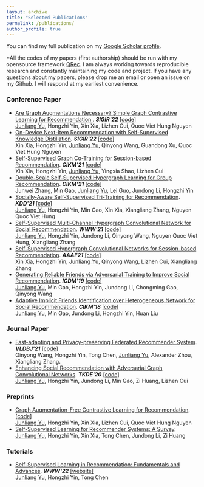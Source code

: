 ```yaml
---
layout: archive
title: "Selected Publications"
permalink: /publications/
author_profile: true
---
```


You can find my full publication on my [Google Scholar profile](https://scholar.google.com/citations?user=JGuWOUIAAAAJ&hl=EN&oi=ao).

\*All the codes of my papers (first authorship) should be run with my opensource framework [QRec](https://github.com/Coder-Yu/QRec). I am always working towards reproducible research and constantly maintaining my code and project. If you have any questions about my papers, please drop me an email or open an issue on my Github. I will respond at my earliest convenience.

<h3>Conference Paper</h3>

+ [Are Graph Augmentations Necessary? Simple Graph Contrastive Learning for Recommendation	](https://arxiv.org/abs/2112.08679).  <i><b>SIGIR'22</b></i> [[code]](https://github.com/Coder-Yu/QRec/blob/master/model/ranking/SimGCL.py) <br>
<u>Junliang Yu</u>, Hongzhi Yin, Xin Xia, Lizhen Cui, Quoc Viet Hung Nguyen
+ [	On-Device Next-Item Recommendation with Self-Supervised Knowledge Distillation]().  <i><b>SIGIR'22</b></i> [[code]]() <br>
Xin Xia, Hongzhi Yin, <u>Junliang Yu</u>, Qinyong Wang, Guandong Xu, Quoc Viet Hung Nguyen
+ [Self-Supervised Graph Co-Training for Session-based Recommendation](https://dl.acm.org/doi/abs/10.1145/3459637.3482388).  <i><b>CIKM'21</b></i> [[code]](https://github.com/xiaxin1998/COTREC) <br>
Xin Xia, Hongzhi Yin, <u>Junliang Yu</u>, Yingxia Shao, Lizhen Cui
+ [Double-Scale Self-Supervised Hypergraph Learning for Group Recommendation](https://dl.acm.org/doi/10.1145/3459637.3482426).  <i><b>CIKM'21</b></i> [[code]](https://github.com/0411tony/HHGR) <br>
Junwei Zhang, Min Gao, <u>Junliang Yu</u>, Lei Guo, Jundong Li, Hongzhi Yin
+ [Socially-Aware Self-Supervised Tri-Training for Recommendation](https://dl.acm.org/doi/10.1145/3447548.3467340).  <i><b>KDD'21</b></i> [[code]](https://github.com/Coder-Yu/QRec/blob/master/model/ranking/SEPT.py) <br>
<u>Junliang Yu</u>, Hongzhi Yin, Min Gao, Xin Xia, Xiangliang Zhang, Nguyen Quoc Viet Hung
+ [Self-Supervised Multi-Channel Hypergraph Convolutional Network for Social Recommendation](https://dl.acm.org/doi/abs/10.1145/3442381.3449844).  <i><b>WWW'21</b></i> [[code]](https://github.com/Coder-Yu/QRec/blob/master/model/ranking/MHCN.py) <br>
<u>Junliang Yu</u>, Hongzhi Yin, Jundong Li, Qinyong Wang, Nguyen Quoc Viet Hung, Xiangliang Zhang
+ [Self-Supervised Hypergraph Convolutional Networks for Session-based Recommendation](https://ojs.aaai.org/index.php/AAAI/article/view/16578).  <i><b>AAAI'21</b></i> [[code]](https://github.com/xiaxin1998/DHCN) <br>
Xin Xia, Hongzhi Yin, <u>Junliang Yu</u>, Qinyong Wang, Lizhen Cui, Xiangliang Zhang
+ [Generating Reliable Friends via Adversarial Training to Improve Social Recommendation](https://ieeexplore.ieee.org/document/8970896).  <i><b>ICDM'19</b></i> [[code]](https://github.com/Coder-Yu/QRec/blob/master/model/ranking/RSGAN.py) <br>
<u>Junliang Yu</u>, Min Gao, Hongzhi Yin, Jundong Li, Chongming Gao, Qinyong Wang
+ [Adaptive Implicit Friends Identification over Heterogeneous Network for Social Recommendation](https://dl.acm.org/doi/10.1145/3269206.3271725).  <i><b>CIKM'18</b></i> [[code]](https://github.com/Coder-Yu/QRec/blob/master/model/ranking/IF-BPR.py) <br>
<u>Junliang Yu</u>, Min Gao, Jundong Li, Hongzhi Yin, Huan Liu

<h3>Journal Paper</h3>

+ [Fast-adapting and Privacy-preserving Federated Recommender System](https://link.springer.com/article/10.1007/s00778-021-00700-6).  <i><b>VLDBJ'21</b></i> [[code]]()<br>
Qinyong Wang, Hongzhi Yin, Tong Chen, <u>Junliang Yu</u>, Alexander Zhou, Xiangliang Zhang. 
+ [Enhancing Social Recommendation with Adversarial Graph Convolutional Networks](https://ieeexplore.ieee.org/document/9239885).  <i><b>TKDE'20</b></i> [[code]](https://github.com/Coder-Yu/QRec/blob/master/model/ranking/ESRF.py) <br>
<u>Junliang Yu</u>, Hongzhi Yin, Jundong Li, Min Gao, Zi Huang, Lizhen Cui

<h3>Preprints</h3>

+ [Graph Augmentation-Free Contrastive Learning for Recommendation](https://arxiv.org/abs/2112.08679).  [[code]](https://github.com/Coder-Yu/QRec/blob/master/model/ranking/GACL.py) <br>
<u>Junliang Yu</u>, Hongzhi Yin, Xin Xia, Lizhen Cui, Quoc Viet Hung Nguyen
+ [Self-Supervised Learning for Recommender Systems: A Survey](http://arxiv.org/abs/2203.15876). <br>
<u>Junliang Yu</u>, Hongzhi Yin, Xin Xia, Tong Chen, Jundong Li, Zi Huang


<h3>Tutorials</h3>

+ [Self-Supervised Learning in Recommendation: Fundamentals and Advances]().  <i><b>WWW'22</b></i> [[website]](https://ssl-recsys.github.io/) <br>
<u>Junliang Yu</u>, Hongzhi Yin, Tong Chen
  

